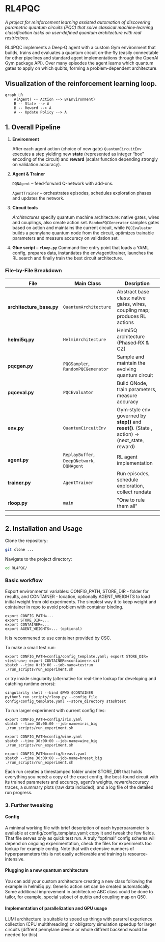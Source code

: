 # RL4PQC

*A project for reinforcement learning assisted automation of discovering parametric quantum circuits (PQC)  that solve classical machine‑learning classification tasks on user‑defined quantum architecture with real restrictions.*

RL4PQC implements a Deep‑Q agent with a custom Gym environment that builds, trains and evaluates a quantum circuit on‑the‑fly (easily connectable for other pipelines and standard agent implementations through the OpenAI Gym package API). Over many episodes the agent learns which quantum gates to apply on which qubits, forming a problem-dependent architecture.


Visualization of the reinforcement learning loop.
---
```mermaid
graph LR
    A(Agent) -- Action --> B(Environment)
    B -- State --> A
    B -- Reward --> A
    A -- Update Policy --> A
```

## 1. Overall Pipeline

1. **Environment**

    After each agent action (choice of new gate) `QuantumCircuitEnv` executes a step yielding new **state** (represented as integer “box” encoding of the circuit) and **reward** (scalar function depending strongly on validation accuracy).

2. **Agent & Trainer**

    `DQNAgent` – feed‑forward Q-network with add-ons.

    `AgentTrainer` – orchestrates episodes, schedules exploration phases and updates the network.

3. **Circuit tools**

   *Architectures* specify quantum machine architecture: native gates, wires and couplings, also create action set. `RandomPQCGenerator` samples gates based on action and maintains the current circuit, while `PQCEvaluator` builds a pennylane quantum node from the circuit, optimizes trainable parameters and measure accuracy on validation set.

4. **Glue script – `rloop.py`**
   Command‑line entry point that loads a YAML config, prepares data, instantiates the env/agent/trainer, launches the RL search and finally train the best circuit architecture.

###  File‑by‑File Breakdown

| File                      | Main Class                       | Desription                                                        |
| ------------------------- | ------------------------------------------ | --------------------------------------------------------------------- |
| **architecture\_base.py** | `QuantumArchitecture`                      | Abstract base class: native gates, wires, coupling map; produces RL actions |
| **helmi5q.py**            | `HelmiArchitecture`                        | Helmi5Q architecture (Phased‑RX & CZ)                         |
| **pqcgen.py**             | `PQGSampler`, `RandomPQCGenerator`         | Sample and maintain the evolving quantum circuit                      |
| **pqceval.py**            | `PQCEvaluator`                             | Build QNode, train parameters, measure accuracy                       |
| **env.py**                | `QuantumCircuitEnv`                        | Gym‑style env governed by ****step()**** and ****reset()****. (State , action) → (next\_state, reward)                 |
| **agent.py**              | `ReplayBuffer`, `DeepQNetwork`, `DQNAgent` | RL agent implementation                                               |
| **trainer.py**            | `AgentTrainer`                             | Run episodes, schedule exploration, collect rundata                          |
| **rloop.py**              | `main`                                     | "One to rule them all"                     |

---



## 2. Installation and Usage
Clone the repository:

```bash
git clone ...
```

Navigate to the project directory:
```bash
cd RL4PQC/
```

### Basic workflow
Export environmental variables:
 CONFIG_PATH, STORE_DIR - folder for results, and CONTAINER - location, optionally AGENT_WEIGHTS to load initial weight from old experiments. The simplest  way it to keep weight and cointainer in repo to avoid problem with container binding.
 ```
export CONFIG_PATH=...
export STORE_DIR=...
export CONTAINER=...
export AGENT_WEIGHTS=... (optional)
```
It is recommened to use container provided by CSC.

To make a small test run:
```
export CONFIG_PATH=config/config_template.yaml; export STORE_DIR=<testrun>; export CONTAINER=<container>.sif
sbatch --time 0:10:00 --job-name=testrun ./run_scripts/run_experiment.sh
```

or try inside singularity (alternative for real-time lookup for developing and catching runtime errors):
```
singularity shell --bind $PWD $CONTAINER
python3 run_scripts/rloop.py --config_file  config/config_template.yaml --store_directory stashtest
```

To run larger experiment with current config files:
```
export CONFIG_PATH=config/iris.yaml
sbatch --time 30:00:00 --job-name=iris_big ./run_scripts/run_experiment.sh

export CONFIG_PATH=config/wine.yaml
sbatch --time 30:00:00 --job-name=wine_big ./run_scripts/run_experiment.sh

export CONFIG_PATH=config/breast.yaml
sbatch --time 30:00:00 --job-name=breast_big ./run_scripts/run_experiment.sh
```

Each run creates a timestamped folder under STORE_DIR that holds everything you need: a copy of the exact config, the best-found circuit with its trained parameters and accuracy, agent’s weights, reward/accuracy traces, a summary plots (raw data included), and a log file of the detailed run progress.

### 3. Further tweaking

#### Config
A minimal working file with brief description of each hyperparameter is available at config/config_template.yaml; copy it and tweak the few fields.
That file serves only as quick test run. A truly “optimal” config schema will depend on ongoing experimentation, check the files for experiments too lookup for example config. Note that with extensive numbers of hyperparameters this is not easily achievable and training is resource-intensive. 

#### Plugging in a new quantum architecture
You can add your custom architecture creating a new class following the example in helmi5q.py. 
Generic action set can be created automatically. Some additional improvement in architecture ABC class could be done to tailor, for example, special subset of qubits and coupling map on Q50. 

#### Implementation of parallelization and GPU usage
LUMI architecture is suitable to speed up things with pararrel experience collection (CPU multithreading) or obligatory simulation speedup for larger circuits (diffrent pennylane device or whole diffrent backend would be needed for this)
